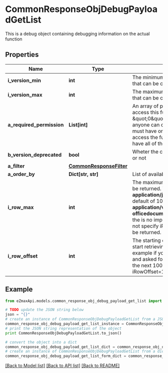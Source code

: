# CommonResponseObjDebugPayloadGetList

This is a debug object containing debugging information on the actual function

## Properties
Name | Type | Description | Notes
------------ | ------------- | ------------- | -------------
**i_version_min** | **int** | The minimum version of the function that can be called | 
**i_version_max** | **int** | The maximum version of the function that can be called | 
**a_required_permission** | **List[int]** | An array of permissions required to access this function.  If the value \&quot;0\&quot; is present in the array, anyone can call this function.  You must have one of the permission to access the function. You don&#39;t need to have all of them. | 
**b_version_deprecated** | **bool** | Wheter the current route is deprecated or not | 
**a_filter** | [**CommonResponseFilter**](CommonResponseFilter.md) |  | 
**a_order_by** | **Dict[str, str]** | List of available values for *eOrderBy* | 
**i_row_max** | **int** | The maximum numbers of results to be returned.  When the content-type is **application/json** there is an implicit default of 10 000.  When it&#39;s **application/vnd.openxmlformats-officedocument.spreadsheetml.sheet** the is no implicit default so if you do not specify iRowMax, all records will be returned. | 
**i_row_offset** | **int** | The starting element from where to start retrieving the results. For example if you started at iRowOffset&#x3D;0 and asked for iRowMax&#x3D;100, to get the next 100 results, you could specify iRowOffset&#x3D;100&amp;iRowMax&#x3D;100, | [default to 0]

## Example

```python
from eZmaxApi.models.common_response_obj_debug_payload_get_list import CommonResponseObjDebugPayloadGetList

# TODO update the JSON string below
json = "{}"
# create an instance of CommonResponseObjDebugPayloadGetList from a JSON string
common_response_obj_debug_payload_get_list_instance = CommonResponseObjDebugPayloadGetList.from_json(json)
# print the JSON string representation of the object
print CommonResponseObjDebugPayloadGetList.to_json()

# convert the object into a dict
common_response_obj_debug_payload_get_list_dict = common_response_obj_debug_payload_get_list_instance.to_dict()
# create an instance of CommonResponseObjDebugPayloadGetList from a dict
common_response_obj_debug_payload_get_list_form_dict = common_response_obj_debug_payload_get_list.from_dict(common_response_obj_debug_payload_get_list_dict)
```
[[Back to Model list]](../README.md#documentation-for-models) [[Back to API list]](../README.md#documentation-for-api-endpoints) [[Back to README]](../README.md)



